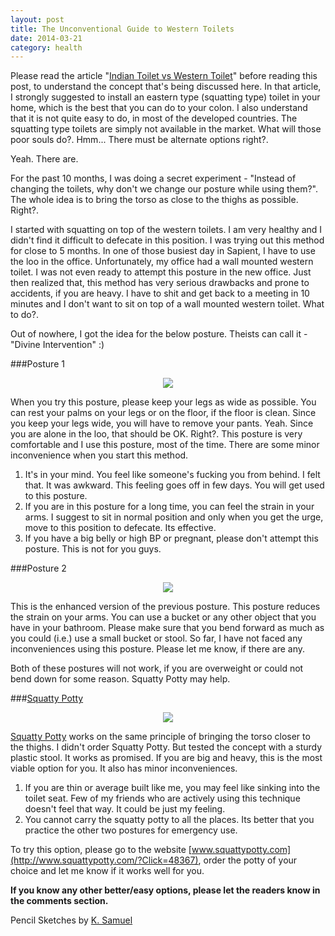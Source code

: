 ```yaml
---
layout: post
title: The Unconventional Guide to Western Toilets
date: 2014-03-21
category: health
---
```


Please read the article "[Indian Toilet vs Western Toilet]({{site.url}}/indian-toilet-vs-western-toilet/)" before reading this post, to understand the concept that's being discussed here. In that article, I strongly suggested to install an eastern type (squatting type) toilet in your home, which is the best that you can do to your colon. I also understand that it is not quite easy to do, in most of the developed countries. The squatting type toilets are simply not available in the market. What will those poor souls do?. Hmm... There must be alternate options right?.

Yeah. There are.

For the past 10 months, I was doing a secret experiment - "Instead of changing the toilets, why don't we change our posture while using them?". The whole idea is to bring the torso as close to the thighs as possible. Right?.

I started with squatting on top of the western toilets. I am very healthy and I didn't find it difficult to defecate in this position. I was trying out this method for close to 5 months. In one of those busiest day in Sapient, I have to use the loo in the office. Unfortunately, my office had a wall mounted western toilet. I was not even ready to attempt this posture in the new office. Just then realized that, this method has very serious drawbacks and prone to accidents, if you are heavy. I have to shit and get back to a meeting in 10 minutes and I don't want to sit on top of a wall mounted western toilet. What to do?.

Out of nowhere, I got the idea for the below posture. Theists can call it - "Divine Intervention" :)  

###Posture 1

<div style="text-align: center;">
<img src="{{site.img-url}}/using-western-toilets-posture-1.jpg"/>
</div>

When you try this posture, please keep your legs as wide as possible. You can rest your palms on your legs or on the floor, if the floor is clean. Since you keep your legs wide, you will have to remove your pants. Yeah. Since you are alone in the loo, that should be OK. Right?. This posture is very comfortable and I use this posture, most of the time. There are some minor inconvenience when you start this method.

1. It's in your mind. You feel like someone's fucking you from behind. I felt that. It was awkward. This feeling goes off in few days. You will get used to this posture.
2. If you are in this posture for a long time, you can feel the strain in your arms. I suggest to sit in normal position and only when you get the urge, move to this position to defecate. Its effective.
3. If you have a big belly or high BP or pregnant, please don't attempt this posture. This is not for you guys. 

###Posture 2

<div style="text-align: center;">
<img src="{{site.img-url}}/using-western-toilets-posture-2.jpg"/>
</div>

This is the enhanced version of the previous posture. This posture reduces the strain on your arms. You can use a bucket or any other object that you have in your bathroom. Please make sure that you bend forward as much as you could (i.e.) use a small bucket or stool. So far, I have not faced any inconveniences using this posture. Please let me know, if there are any.  

Both of these postures will not work, if you are overweight or could not bend down for some reason. Squatty Potty may help.

###[Squatty Potty](http://www.squattypotty.com/?Click=48367)

<div style="text-align: center;">
<img src="{{site.img-url}}/squatty-potty.jpg"/>
</div>

[Squatty Potty](http://www.squattypotty.com/?Click=48367) works on the same principle of bringing the torso closer to the thighs. I didn't order Squatty Potty. But tested the concept with a sturdy plastic stool. It works as promised. If you are big and heavy, this is the most viable option for you. It also has minor inconveniences. 

1. If you are thin or average built like me, you may feel like sinking into the toilet seat. Few of my friends who are actively using this technique doesn't feel that way. It could be just my feeling.
2. You cannot carry the squatty potty to all the places. Its better that you practice the other two postures for emergency use.

To try this option, please go to the website [www.squattypotty.com](http://www.squattypotty.com/?Click=48367), order the potty of your choice and let me know if it works well for you.  

**If you know any other better/easy options, please let the readers know in the comments section.**

Pencil Sketches by [K. Samuel](https://www.facebook.com/pages/K-Samuel/797805280247182)  

 
